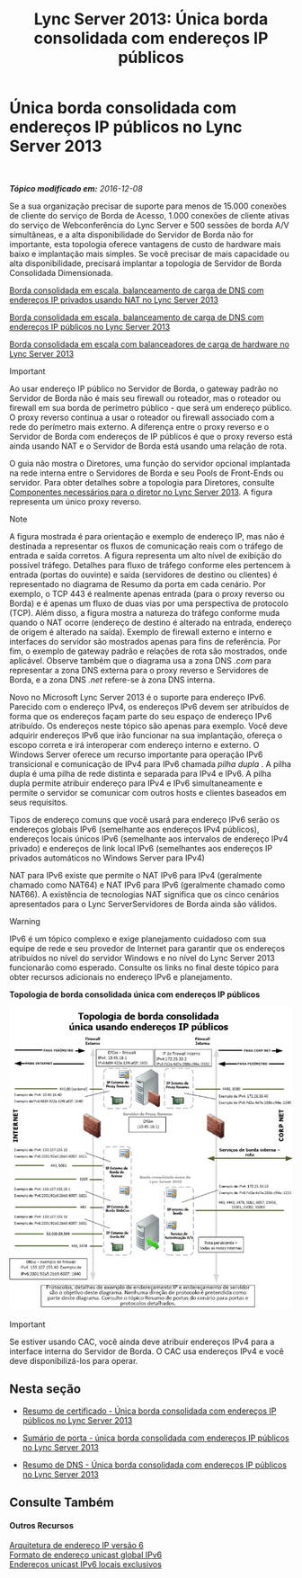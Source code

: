 ﻿---
title: 'Lync Server 2013: Única borda consolidada com endereços IP públicos'
TOCTitle: Única borda consolidada com endereços IP públicos
ms:assetid: a92d1179-6a1f-4efe-908a-f8dfc5024f30
ms:mtpsurl: https://technet.microsoft.com/pt-br/library/JJ205148(v=OCS.15)
ms:contentKeyID: 49307738
ms.date: 12/10/2016
mtps_version: v=OCS.15
ms.translationtype: HT
---

# Única borda consolidada com endereços IP públicos no Lync Server 2013

 

_**Tópico modificado em:** 2016-12-08_

Se a sua organização precisar de suporte para menos de 15.000 conexões de cliente do serviço de Borda de Acesso, 1.000 conexões de cliente ativas do serviço de Webconferência do Lync Server e 500 sessões de borda A/V simultâneas, e a alta disponibilidade do Servidor de Borda não for importante, esta topologia oferece vantagens de custo de hardware mais baixo e implantação mais simples. Se você precisar de mais capacidade ou alta disponibilidade, precisará implantar a topologia de Servidor de Borda Consolidada Dimensionada.

   [Borda consolidada em escala, balanceamento de carga de DNS com endereços IP privados usando NAT no Lync Server 2013](lync-server-2013-scaled-consolidated-edge-dns-load-balancing-with-private-ip-addresses-using-nat.md)

   [Borda consolidada em escala, balanceamento de carga de DNS com endereços IP públicos no Lync Server 2013](lync-server-2013-scaled-consolidated-edge-dns-load-balancing-with-public-ip-addresses.md)

   [Borda consolidada em escala com balanceadores de carga de hardware no Lync Server 2013](lync-server-2013-scaled-consolidated-edge-with-hardware-load-balancers.md)

> [!IMPORTANT]  
> Ao usar endereço IP público no Servidor de Borda, o gateway padrão no Servidor de Borda não é mais seu firewall ou roteador, mas o roteador ou firewall em sua borda de perímetro público - que será um endereço público. O proxy reverso continua a usar o roteador ou firewall associado com a rede do perímetro mais externo. A diferença entre o proxy reverso e o Servidor de Borda com endereços de IP públicos é que o proxy reverso está ainda usando NAT e o Servidor de Borda está usando uma relação de rota.

O guia não mostra o Diretores, uma função do servidor opcional implantada na rede interna entre o Servidores de Borda e seu Pools de Front-Ends ou servidor. Para obter detalhes sobre a topologia para Diretores, consulte [Componentes necessários para o diretor no Lync Server 2013](lync-server-2013-components-required-for-the-director.md). A figura representa um único proxy reverso.

> [!NOTE]  
> A figura mostrada é para orientação e exemplo de endereço IP, mas não é destinada a representar os fluxos de comunicação reais com o tráfego de entrada e saída corretos. A figura representa um alto nível de exibição do possível tráfego. Detalhes para fluxo de tráfego conforme eles pertencem à entrada (portas do ouvinte) e saída (servidores de destino ou clientes) é representado no diagrama de Resumo da porta em cada cenário. Por exemplo, o TCP 443 é realmente apenas entrada (para o proxy reverso ou Borda) e é apenas um fluxo de duas vias por uma perspectiva de protocolo (TCP). Além disso, a figura mostra a natureza do tráfego conforme muda quando o NAT ocorre (endereço de destino é alterado na entrada, endereço de origem é alterado na saída). Exemplo de firewall externo e interno e interfaces do servidor são mostrados apenas para fins de referência. Por fim, o exemplo de gateway padrão e relações de rota são mostrados, onde aplicável. Observe também que o diagrama usa a zona DNS <em>.com</em> para representar a zona DNS externa para o proxy reverso e Servidores de Borda, e a zona DNS <em>.net</em> refere-se à zona DNS interna.

Novo no Microsoft Lync Server 2013 é o suporte para endereço IPv6. Parecido com o endereço IPv4, os endereços IPv6 devem ser atribuídos de forma que os endereços façam parte do seu espaço de endereço IPv6 atribuído. Os endereços neste tópico são apenas para exemplo. Você deve adquirir endereços IPv6 que irão funcionar na sua implantação, ofereça o escopo correta e irá interoperar com endereço interno e externo. O Windows Server oferece um recurso importante para operação IPv6 transicional e comunicação de IPv4 para IPv6 chamada *pilha dupla* . A pilha dupla é uma pilha de rede distinta e separada para IPv4 e IPv6. A pilha dupla permite atribuir endereço para IPv4 e IPv6 simultaneamente e permite o servidor se comunicar com outros hosts e clientes baseados em seus requisitos.

Tipos de endereço comuns que você usará para endereço IPv6 serão os endereços globais IPv6 (semelhante aos endereços IPv4 públicos), endereços locais únicos IPv6 (semelhante aos intervalos de endereço IPv4 privado) e endereços de link local IPv6 (semelhantes aos endereços IP privados automáticos no Windows Server para IPv4)

NAT para IPv6 existe que permite o NAT IPv6 para IPv4 (geralmente chamado como NAT64) e NAT IPv6 para IPv6 (geralmente chamado como NAT66). A existência de tecnologias NAT significa que os cinco cenários apresentados para o Lync ServerServidores de Borda ainda são válidos.


> [!WARNING]  
> IPv6 é um tópico complexo e exige planejamento cuidadoso com sua equipe de rede e seu provedor de Internet para garantir que os endereços atribuídos no nível do servidor Windows e no nível do Lync Server 2013 funcionarão como esperado. Consulte os links no final deste tópico para obter recursos adicionais no endereço IPv6 e planejamento.



**Topologia de borda consolidada única com endereços IP públicos**

![Cenário de borda para borda consolidada única](images/JJ205148.2db9f9e1-75aa-4de0-ab3f-c6effddb4f4d(OCS.15).jpg "Cenário de borda para borda consolidada única")

> [!IMPORTANT]  
> Se estiver usando CAC, você ainda deve atribuir endereços IPv4 para a interface interna do Servidor de Borda. O CAC usa endereços IPv4 e você deve disponibilizá-los para operar.

## Nesta seção

  - [Resumo de certificado - Única borda consolidada com endereços IP públicos no Lync Server 2013](lync-server-2013-certificate-summary-single-consolidated-edge-with-public-ip-addresses.md)

  - [Sumário de porta - única borda consolidada com endereços IP públicos no Lync Server 2013](lync-server-2013-port-summary-single-consolidated-edge-with-public-ip-addresses.md)

  - [Resumo de DNS - Única borda consolidada com endereços IP públicos no Lync Server 2013](lync-server-2013-dns-summary-single-consolidated-edge-with-public-ip-addresses.md)

## Consulte Também

#### Outros Recursos

[Arquitetura de endereço IP versão 6](http://tools.ietf.org/html/rfc4291)  
[Formato de endereço unicast global IPv6](http://tools.ietf.org/html/rfc3587)  
[Endereços unicast IPv6 locais exclusivos](http://tools.ietf.org/html/rfc4193)

